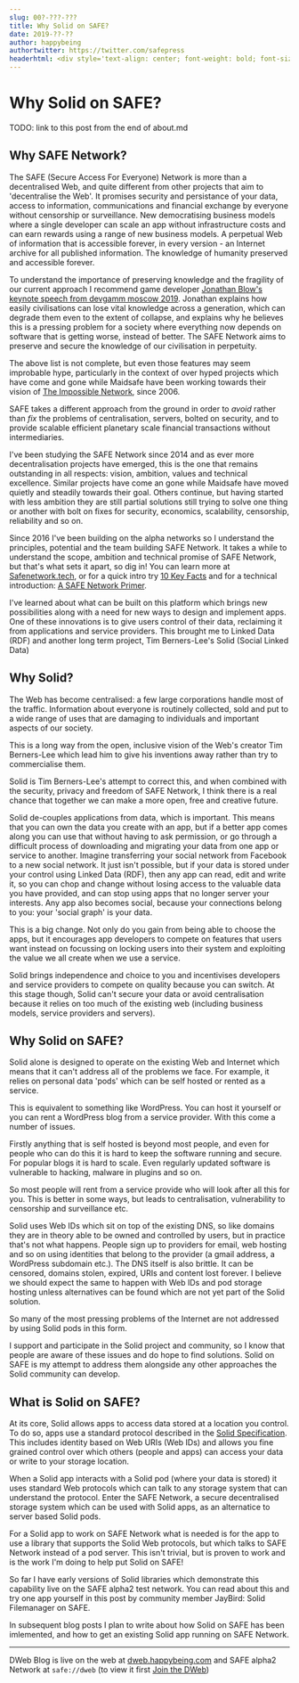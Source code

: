 ```yaml
---
slug: 00?-???-???
title: Why Solid on SAFE?
date: 2019-??-??
author: happybeing
authortwitter: https://twitter.com/safepress
headerhtml: <div style='text-align: center; font-weight: bold; font-size: +4em;'><img src='/images/solidonsafelogo.png' description='safegit logo' style='text-flow: left; '>Solid on SAFE</div>
---
```

# Why Solid on SAFE?

TODO: link to this post from the end of about.md

## Why SAFE Network?

The SAFE (Secure Access For Everyone) Network is more than a decentralised Web, and quite different from other projects that aim to 'decentralise the Web'. It promises security and persistance of your data, access to information, communications and financial exchange by everyone without censorship or surveillance. New democratising business models where a single developer can scale an app without infrastructure costs and can earn rewards using a range of new business models. A perpetual Web of information that is accessible forever, in every version - an Internet archive for all published information. The knowledge of humanity preserved and accessible forever.

To understand the importance of preserving knowledge and the fragility of our current approach I recommend game developer [Jonathan Blow's keynote speech from devgamm moscow 2019](https://www.youtube.com/watch?v=q3OCFfDStgM). Jonathan explains how easily civilisations can lose vital knowledge across a generation, which can degrade them even to the extent of collapse, and explains why he believes this is a pressing problem for a society where everything now depends on software that is getting worse, instead of better. The SAFE Network aims to preserve and secure the knowledge of our civilisation in perpetuity.

The above list is not complete, but even those features may seem improbable hype, particularly in the context of over hyped projects which have come and gone while Maidsafe have been working towards their vision of [The Impossible Network](https://metaquestions.me/2017/08/12/the-impossible-network/), since 2006.

SAFE takes a different approach from the ground in order to *avoid* rather than *fix* the problems of centralisation, servers, bolted on security, and to provide scalable efficient planetary scale financial transactions without intermediaries.

I've been studying the SAFE Network since 2014 and as ever more decentralisation projects have emerged, this is the one that remains outstanding in all respects: vision, ambition, values and technical excellence. Similar projects have come an gone while Maidsafe have moved quietly and steadily towards their goal. Others continue, but having started with less ambition they are still partial solutions still trying to solve one thing or another with bolt on fixes for security, economics, scalability, censorship, reliability and so on.

Since 2016 I've been building on the alpha networks so I understand the principles, potential and the team building SAFE Network. It takes a while to understand the scope, ambition and technical promise of SAFE Network, but that's what sets it apart, so dig in! You can learn more at [Safenetwork.tech](https://safenetwork.tech), or for a quick intro try [10 Key Facts](https://safenetforum.org/t/10-key-facts-about-safe-network/12948?u=happybeing) and for a technical introduction: [A SAFE Network Primer](https://safenetworkprimer.com/).

I've learned about what can be built on this platform which brings new possibilities along with a need for new ways to design and implement apps. One of these innovations is to give users control of their data, reclaiming it from applications and service providers. This brought me to Linked Data (RDF) and another long term project, Tim Berners-Lee's Solid (Social Linked Data)

## Why Solid?

The Web has become centralised: a few large corporations handle most of the traffic. Information about everyone is routinely collected, sold and put to a wide range of uses that are damaging to individuals and important aspects of our society.

This is a long way from the open, inclusive vision of the Web's creator Tim Berners-Lee which lead him to give his inventions away rather than try to commercialise them.

Solid is Tim Berners-Lee's attempt to correct this, and when combined with the security, privacy and freedom of SAFE Network, I think there is a real chance that together we can make a more open, free and creative future.

Solid de-couples applications from data, which is important. This means that you can own the data you create with an app, but if a better app comes along you can use that without having to ask permission, or go through a difficult process of downloading and migrating your data from one app or service to another. Imagine transferring your social network from Facebook to a new social network. It just isn't possible, but if your data is stored under your control using Linked Data (RDF), then any app can read, edit and write it, so you can chop and change without losing access to the valuable data you have provided, and can stop using apps that no longer server your interests. Any app also becomes social, because your connections belong to you: your 'social graph' is your data.

This is a big change. Not only do you gain from being able to choose the apps, but it encourages app developers to compete on features that users want instead on focussing on locking users into their system and exploiting the value we all create when we use a service.

Solid brings independence and choice to you and incentivises developers and service providers to compete on quality because you can switch. At this stage though, Solid can't secure your data or avoid centralisation because it relies on too much of the existing web (including business models, service providers and servers).

## Why Solid on SAFE?

Solid alone is designed to operate on the existing Web and Internet which means that it can't address all of the problems we face. For example, it relies on personal data 'pods' which can be self hosted or rented as a service.

This is equivalent to something like WordPress. You can host it yourself or you can rent a WordPress blog from a service provider. With this come a number of issues.

Firstly anything that is self hosted is beyond most people, and even for people who can do this it is hard to keep the software running and secure. For popular blogs it is hard to scale. Even regularly updated software is vulnerable to hacking, malware in plugins and so on.

So most people will rent from a service provide who will look after all this for you. This is better in some ways, but leads to centralisation, vulnerability to censorship and surveillance etc.

Solid uses Web IDs which sit on top of the existing DNS, so like domains they are in theory able to be owned and controlled by users, but in practice that's not what happens. People sign up to providers for email, web hosting and so on using identities that belong to the provider (a gmail address, a WordPress subdomain etc.). The DNS itself is also brittle. It can be censored, domains stolen, expired, URIs and content lost forever. I believe we should expect the same to happen with Web IDs and pod storage hosting unless alternatives can be found which are not yet part of the Solid solution.

So many of the most pressing problems of the Internet are not addressed by using Solid pods in this form.

I support and participate in the Solid project and community, so I know that people are aware of these issues and do hope to find solutions. Solid on SAFE is my attempt to address them alongside any other approaches the Solid community can develop.

## What is Solid on SAFE?

At its core, Solid allows apps to access data stored at a location you control. To do so, apps use a standard protocol described in the [Solid Specification](https://github.com/solid/solid-spec#solid-specification). This includes identity based on Web URIs (Web IDs) and allows you fine grained control over which others (people and apps) can access your data or write to your storage location.

When a Solid app interacts with a Solid pod (where your data is stored) it uses standard Web protocols which can talk to any storage system that can understand the protocol. Enter the SAFE Network, a secure decentralised storage system which can be used with Solid apps, as an alternatice to server based Solid pods.

For a Solid app to work on SAFE Network what is needed is for the app to use a library that supports the Solid Web protocols, but which talks to SAFE Network instead of a pod server. This isn't trivial, but is proven to work and is the work I'm doing to help put Solid on SAFE!

So far I have early versions of Solid libraries which demonstrate this capability live on the SAFE alpha2 test network. You can read about this and try one app yourself in this post by community member JayBird: Solid Filemanager on SAFE.

In subsequent blog posts I plan to write about how Solid on SAFE has been imlemented, and how to get an existing Solid app running on SAFE Network.
___
DWeb Blog is live on the web at [dweb.happybeing.com](https://dweb.happybeing.com) and SAFE alpha2 Network at `safe://dweb` (to view it first [Join the DWeb](/#join-the-dweb))
